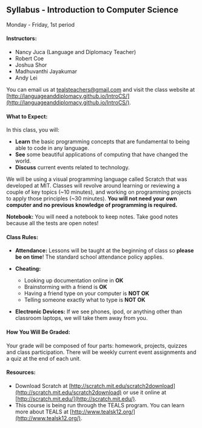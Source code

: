 ## Syllabus - Introduction to Computer Science
Monday - Friday, 1st period

#### Instructors:
* Nancy Juca (Language and Diplomacy Teacher)
* Robert Coe
* Joshua Shor
* Madhuvanthi Jayakumar
* Andy Lei

You can email us at tealsteachers@gmail.com and visit the class website at [http://languageanddiplomacy.github.io/IntroCS/](http://languageanddiplomacy.github.io/IntroCS/).

#### What to Expect: 

In this class, you will:

* **Learn** the basic programming concepts that are fundamental to being able to code in any language. 
* **See** some beautiful applications of computing that have changed the world.
* **Discuss** current events related to technology.

We will be using a visual programming language called Scratch that was developed at MIT. Classes will revolve around learning or reviewing a couple of key topics (~10 minutes), and working on programming projects to apply those principles (~30 minutes). **You will not need your own computer and no previous knowledge of programming is required.**

**Notebook:** You will need a notebook to keep notes. Take good notes because all the tests are open notes!

#### Class Rules: 

* **Attendance:** Lessons will be taught at the beginning of class so **please be on time**! The standard school attendance policy applies.

* **Cheating:** 
  - Looking up documentation online in **OK**
  - Brainstorming with a friend is **OK**
  - Having a friend type on your computer is **NOT OK**
  - Telling someone exactly what to type is **NOT OK**

* **Electronic Devices:** If we see phones, ipod, or anything other than classroom laptops, we will take them away from you.

#### How You Will Be Graded:
Your grade will be composed of four parts: homework, projects, quizzes and class participation. There will be weekly current event assignments and a quiz at the end of each unit. 

#### Resources: 
* Download Scratch at [http://scratch.mit.edu/scratch2download](http://scratch.mit.edu/scratch2download) or use it online at [http://scratch.mit.edu/](http://scratch.mit.edu/). 
* This course is being run through the TEALS program. You can learn more about TEALS at [http://www.tealsk12.org/](http://www.tealsk12.org/). 


